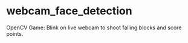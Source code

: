 # webcam_face_detection
OpenCV Game: Blink on live webcam to shoot falling blocks and score points.
